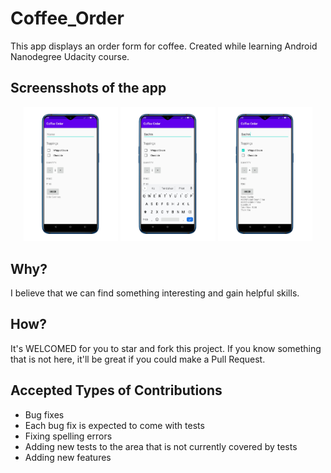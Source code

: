 # Coffee_Order
This app displays an order form for coffee. Created while learning Android Nanodegree Udacity course.

## Screensshots of the app


<p align="center">
  <img src="screenshots/screenshots_1.jpeg" width="30%" alt="Screenshot_1">
  <img src="screenshots/screenshots_2.jpeg" width="30%" alt="Screenshot_2">
  <img src="screenshots/screenshots_3.jpeg" width="30%" alt="Screenshot_3">
</p>

## Why?
I believe that we can find something interesting and gain helpful skills.

## How?
It's WELCOMED for you to star and fork this project.
If you know something that is not here, it'll be great if you could make a Pull Request.

## Accepted Types of Contributions
- Bug fixes
- Each bug fix is expected to come with tests
- Fixing spelling errors
- Adding new tests to the area that is not currently covered by tests
- Adding new features
